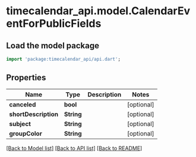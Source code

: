 # timecalendar_api.model.CalendarEventForPublicFields

## Load the model package
```dart
import 'package:timecalendar_api/api.dart';
```

## Properties
Name | Type | Description | Notes
------------ | ------------- | ------------- | -------------
**canceled** | **bool** |  | [optional] 
**shortDescription** | **String** |  | [optional] 
**subject** | **String** |  | [optional] 
**groupColor** | **String** |  | [optional] 

[[Back to Model list]](../README.md#documentation-for-models) [[Back to API list]](../README.md#documentation-for-api-endpoints) [[Back to README]](../README.md)


